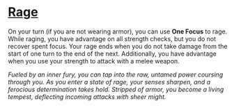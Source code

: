 # [Rage](Rage.md)
On your turn (if you are not wearing armor), you can use **One Focus** to rage. While raging, you have advantage on all strength checks, but you do not recover spent focus. Your rage ends when you do not take damage from the start of one turn to the end of the next. Additionally, you have advantage when you use your strength to attack with a melee weapon.

*Fueled by an inner fury, you can tap into the raw, untamed power coursing through you. As you enter a state of rage, your senses sharpen, and a ferocious determination takes hold. Stripped of armor, you become a living tempest, deflecting incoming attacks with sheer might.*
